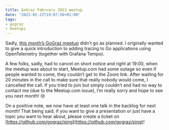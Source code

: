 ```yaml
---
title: GoGraz February 2023 meetup
date: "2023-02-22T19:07:56+01:00"
tags:
- gograz
- meetups
---
```


Sadly, [this month’s GoGraz meetup](https://gograz.org/meetup/2023-02-20/) didn’t go as planned. I originally wanted to give a quick introduction to adding tracing to Go applications using OpenTelemetry (together with Grafana Tempo).

A few folks, sadly, had to cancel on short notice and right at 19:00, when the meetup was about to start, Meetup.com had some outage so even if people wanted to come, they couldn’t get to the Zoom link. After waiting for 20 minutes in the call to make sure that really nobody would come, I cancelled the call. If you tried to join but simply couldn’t and had no way to contact me (due to the Meetup.com issue), I’m really sorry and hope to see you next month! 😢

On a positive note, we now have at least one talk in the backlog for next month! That being said, if you want to give a presentation or just have a topic you want to hear about, please create a ticket on [https://github.com/gograz/ping](https://github.com/gograz/ping)!
